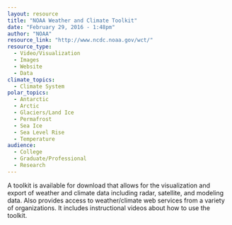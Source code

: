 ```yaml
---
layout: resource
title: "NOAA Weather and Climate Toolkit"
date: "February 29, 2016 - 1:48pm"
author: "NOAA"
resource_link: "http://www.ncdc.noaa.gov/wct/"
resource_type:
  - Video/Visualization
  - Images
  - Website
  - Data
climate_topics:
  - Climate System
polar_topics:
  - Antarctic
  - Arctic
  - Glaciers/Land Ice
  - Permafrost
  - Sea Ice
  - Sea Level Rise
  - Temperature
audience:
  - College
  - Graduate/Professional
  - Research
---
```


A toolkit is available for download that allows for the visualization and export of weather and climate data including radar, satellite, and modeling data. Also provides access to weather/climate web services from a variety of organizations. It includes instructional videos about how to use the toolkit.